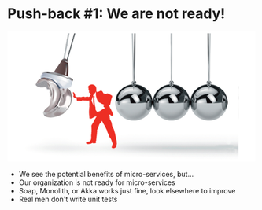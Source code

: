 # Push-back #1: We are not ready!

![](./media/WeAreNotReady.png)

* We see the potential benefits of micro-services, but...
* Our organization is not ready for micro-services
* Soap, Monolith, or Akka  works just fine, look elsewhere to improve
* Real men don't write unit tests